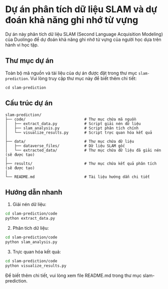 # Dự án phân tích dữ liệu SLAM và dự đoán khả năng ghi nhớ từ vựng

Dự án này phân tích dữ liệu SLAM (Second Language Acquisition Modeling) của Duolingo để dự đoán khả năng ghi nhớ từ vựng của người học dựa trên hành vi học tập.

## Thư mục dự án

Toàn bộ mã nguồn và tài liệu của dự án được đặt trong thư mục `slam-prediction`. Vui lòng truy cập thư mục này để biết thêm chi tiết:

```
cd slam-prediction
```

## Cấu trúc dự án

```
slam-prediction/
├── code/                          # Thư mục chứa mã nguồn
│   ├── extract_data.py            # Script giải nén dữ liệu
│   ├── slam_analysis.py           # Script phân tích chính
│   └── visualize_results.py       # Script trực quan hóa kết quả
│
├── data/                          # Thư mục chứa dữ liệu
│   ├── dataverse_files/           # Dữ liệu SLAM gốc
│   └── extracted_data/            # Thư mục chứa dữ liệu đã giải nén (sẽ được tạo)
│
├── results/                       # Thư mục chứa kết quả phân tích (sẽ được tạo)
│
└── README.md                      # Tài liệu hướng dẫn chi tiết
```

## Hướng dẫn nhanh

1. Giải nén dữ liệu:
```bash
cd slam-prediction/code
python extract_data.py
```

2. Phân tích dữ liệu:
```bash
cd slam-prediction/code
python slam_analysis.py
```

3. Trực quan hóa kết quả:
```bash
cd slam-prediction/code
python visualize_results.py
```

Để biết thêm chi tiết, vui lòng xem file README.md trong thư mục slam-prediction.
